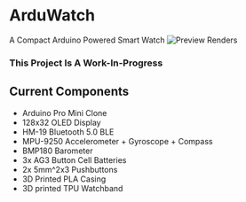 # ArduWatch
A Compact Arduino Powered Smart Watch
![Preview Renders](https://i.imgur.com/hQlIHFQ.jpg)
### This Project Is A Work-In-Progress

## Current Components
- Arduino Pro Mini Clone
- 128x32 OLED Display
- HM-19 Bluetooth 5.0 BLE
- MPU-9250 Accelerometer + Gyroscope + Compass
- BMP180 Barometer
- 3x AG3 Button Cell Batteries
- 2x 5mm^2x3 Pushbuttons
- 3D Printed PLA Casing
- 3D printed TPU Watchband
